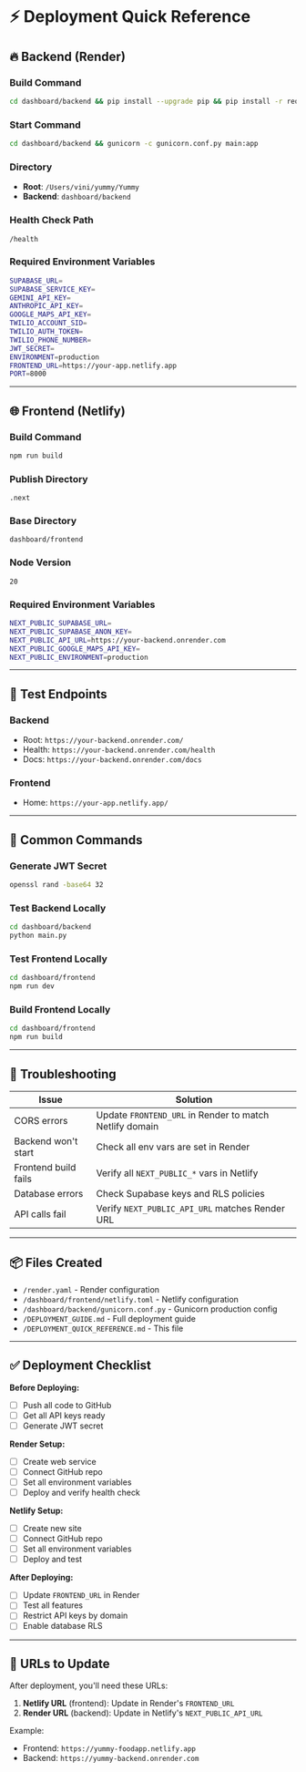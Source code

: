 # ⚡ Deployment Quick Reference

## 🔥 Backend (Render)

### Build Command
```bash
cd dashboard/backend && pip install --upgrade pip && pip install -r requirements.txt && pip install gunicorn
```

### Start Command
```bash
cd dashboard/backend && gunicorn -c gunicorn.conf.py main:app
```

### Directory
- **Root**: `/Users/vini/yummy/Yummy`
- **Backend**: `dashboard/backend`

### Health Check Path
```
/health
```

### Required Environment Variables
```bash
SUPABASE_URL=
SUPABASE_SERVICE_KEY=
GEMINI_API_KEY=
ANTHROPIC_API_KEY=
GOOGLE_MAPS_API_KEY=
TWILIO_ACCOUNT_SID=
TWILIO_AUTH_TOKEN=
TWILIO_PHONE_NUMBER=
JWT_SECRET=
ENVIRONMENT=production
FRONTEND_URL=https://your-app.netlify.app
PORT=8000
```

---

## 🌐 Frontend (Netlify)

### Build Command
```bash
npm run build
```

### Publish Directory
```
.next
```

### Base Directory
```
dashboard/frontend
```

### Node Version
```
20
```

### Required Environment Variables
```bash
NEXT_PUBLIC_SUPABASE_URL=
NEXT_PUBLIC_SUPABASE_ANON_KEY=
NEXT_PUBLIC_API_URL=https://your-backend.onrender.com
NEXT_PUBLIC_GOOGLE_MAPS_API_KEY=
NEXT_PUBLIC_ENVIRONMENT=production
```

---

## 📝 Test Endpoints

### Backend
- Root: `https://your-backend.onrender.com/`
- Health: `https://your-backend.onrender.com/health`
- Docs: `https://your-backend.onrender.com/docs`

### Frontend
- Home: `https://your-app.netlify.app/`

---

## 🔧 Common Commands

### Generate JWT Secret
```bash
openssl rand -base64 32
```

### Test Backend Locally
```bash
cd dashboard/backend
python main.py
```

### Test Frontend Locally
```bash
cd dashboard/frontend
npm run dev
```

### Build Frontend Locally
```bash
cd dashboard/frontend
npm run build
```

---

## 🚨 Troubleshooting

| Issue | Solution |
|-------|----------|
| CORS errors | Update `FRONTEND_URL` in Render to match Netlify domain |
| Backend won't start | Check all env vars are set in Render |
| Frontend build fails | Verify all `NEXT_PUBLIC_*` vars in Netlify |
| Database errors | Check Supabase keys and RLS policies |
| API calls fail | Verify `NEXT_PUBLIC_API_URL` matches Render URL |

---

## 📦 Files Created

- `/render.yaml` - Render configuration
- `/dashboard/frontend/netlify.toml` - Netlify configuration  
- `/dashboard/backend/gunicorn.conf.py` - Gunicorn production config
- `/DEPLOYMENT_GUIDE.md` - Full deployment guide
- `/DEPLOYMENT_QUICK_REFERENCE.md` - This file

---

## ✅ Deployment Checklist

**Before Deploying:**
- [ ] Push all code to GitHub
- [ ] Get all API keys ready
- [ ] Generate JWT secret

**Render Setup:**
- [ ] Create web service
- [ ] Connect GitHub repo
- [ ] Set all environment variables
- [ ] Deploy and verify health check

**Netlify Setup:**
- [ ] Create new site
- [ ] Connect GitHub repo
- [ ] Set all environment variables
- [ ] Deploy and test

**After Deploying:**
- [ ] Update `FRONTEND_URL` in Render
- [ ] Test all features
- [ ] Restrict API keys by domain
- [ ] Enable database RLS

---

## 🎯 URLs to Update

After deployment, you'll need these URLs:

1. **Netlify URL** (frontend): Update in Render's `FRONTEND_URL`
2. **Render URL** (backend): Update in Netlify's `NEXT_PUBLIC_API_URL`

Example:
- Frontend: `https://yummy-foodapp.netlify.app`
- Backend: `https://yummy-backend.onrender.com`

